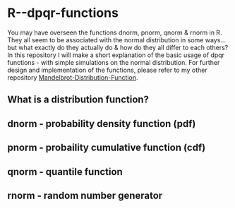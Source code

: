 # R--dpqr-functions

You may have overseen the functions dnorm, pnorm, qnorm & rnorm in R. They all seem to be associated with the normal distribution in some ways... but what exactly do they actually do & how do they all differ to each others? In this repository I will make a short explanation of the basic usage of dpqr functions - with simple simulations on the normal distribution. For further design and implementation of the functions, please refer to my other repository [Mandelbrot-Distribution-Function](https://github.com/mijchou/Mandelbrot-Distribution-Function).

## What is a distribution function?


## dnorm - probability density function (pdf)

## pnorm - probaility cumulative function (cdf)

## qnorm - quantile function

## rnorm - random number generator


